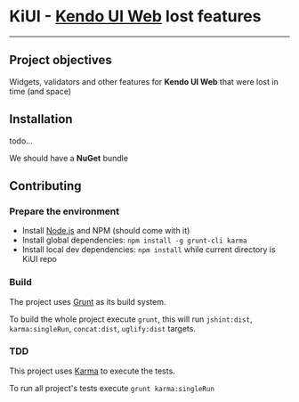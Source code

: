 # KiUI - [Kendo UI Web](http://www.kendoui.com/web.aspx) lost features

***

## Project objectives

Widgets, validators and other features for **Kendo UI Web** that were lost in time (and space)

## Installation

todo...

We should have a **NuGet** bundle

## Contributing

### Prepare the environment

* Install [Node.js](http://nodejs.org/) and NPM (should come with it)
* Install global dependencies: `npm install -g grunt-cli karma`
* Install local dev dependencies: `npm install` while current directory is KiUI repo

### Build

The project uses [Grunt](http://gruntjs.com/) as its build system.

To build the whole project execute `grunt`, this will run `jshint:dist`, `karma:singleRun`, `concat:dist`, `uglify:dist` targets.

### TDD

This project uses [Karma](http://karma-runner.github.com) to execute the tests.

To run all project's tests execute `grunt karma:singleRun`